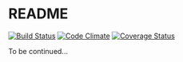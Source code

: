 # README

[![Build Status](https://codeship.com/projects/a54d8110-ec4c-0135-9688-6eaa099eb415/status?branch=master)](https://codeship.com/projects/a54d8110-ec4c-0135-9688-6eaa099eb415/status?branch=master)
[![Code Climate](https://codeclimate.com/github/jm02169/blades-dashboard/badges/gpa.svg)](https://codeclimate.com/github/jm02169/blades-dashboard)
[![Coverage Status](https://coveralls.io/repos/github/jm02169/blades-dashboard/badge.svg?branch=master)](https://coveralls.io/github/jm02169/blades-dashboard?branch=master)

To be continued...
